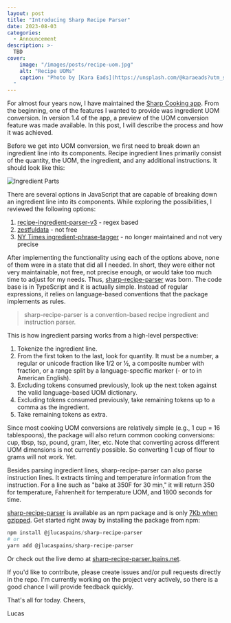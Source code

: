 ```yaml
---
layout: post
title: "Introducing Sharp Recipe Parser"
date: 2023-08-03
categories:
  - Announcement
description: >- 
  TBD
cover:
    image: "/images/posts/recipe-uom.jpg"
    alt: "Recipe UOMs"
    caption: "Photo by [Kara Eads](https://unsplash.com/@karaeads?utm_source=unsplash&utm_medium=referral&utm_content=creditCopyText) on [Unsplash](https://unsplash.com/photos/AemWnTSPxoE?utm_source=unsplash&utm_medium=referral&utm_content=creditCopyText)
  "
---
```


For almost four years now, I have maintained the [Sharp Cooking app](<https://sharpcooking.lpains.net>). From the beginning, one of the features I wanted to provide was ingredient UOM conversion. In version 1.4 of the app, a preview of the UOM conversion feature was made available. In this post, I will describe the process and how it was achieved.

Before we get into UOM conversion, we first need to break down an ingredient line into its components. Recipe ingredient lines primarily consist of the quantity, the UOM, the ingredient, and any additional instructions. It should look like this:

![Ingredient Parts](/images/posts/ingredientParts.png)

There are several options in JavaScript that are capable of breaking down an ingredient line into its components. While exploring the possibilities, I reviewed the following options:

1. [recipe-ingredient-parser-v3](<https://www.npmjs.com/package/recipe-ingredient-parser-v3>) - regex based
2. [zestfuldata](<https://zestfuldata.com/>) - not free
3. [NY Times ingredient-phrase-tagger](<https://github.com/nytimes/ingredient-phrase-tagger>) - no longer maintained and not very precise

After implementing the functionality using each of the options above, none of them were in a state that did all I needed. In short, they were either not very maintainable, not free, not precise enough, or would take too much time to adjust for my needs. Thus, [sharp-recipe-parser](<https://github.com/jlucaspains/sharp-recipe-parser>) was born. The code base is in TypeScript and it is actually simple. Instead of regular expressions, it relies on language-based conventions that the package implements as rules.

> sharp-recipe-parser is a convention-based recipe ingredient and instruction parser.

This is how ingredient parsing works from a high-level perspective:

1. Tokenize the ingredient line.
2. From the first token to the last, look for quantity. It must be a number, a regular or unicode fraction like 1/2 or ½, a composite number with fraction, or a range split by a language-specific marker (- or to in American English).
3. Excluding tokens consumed previously, look up the next token against the valid language-based UOM dictionary.
4. Excluding tokens consumed previously, take remaining tokens up to a comma as the ingredient.
5. Take remaining tokens as extra.

Since most cooking UOM conversions are relatively simple (e.g., 1 cup = 16 tablespoons), the package will also return common cooking conversions: cup, tbsp, tsp, pound, gram, liter, etc. Note that converting across different UOM dimensions is not currently possible. So converting 1 cup of flour to grams will not work. Yet.

Besides parsing ingredient lines, sharp-recipe-parser can also parse instruction lines. It extracts timing and temperature information from the instruction. For a line such as "bake at 350F for 30 min," it will return 350 for temperature, Fahrenheit for temperature UOM, and 1800 seconds for time.

[sharp-recipe-parser](<https://www.npmjs.com/package/@jlucaspains/sharp-recipe-parser>) is available as an npm package and is only [7Kb when gzipped](<https://bundlephobia.com/package/@jlucaspains/sharp-recipe-parser@1.0.0-beta10>). Get started right away by installing the package from npm:

```powershell
npm install @jlucaspains/sharp-recipe-parser
# or
yarn add @jlucaspains/sharp-recipe-parser
```

Or check out the live demo at [sharp-recipe-parser.lpains.net](https://sharp-recipe-parser.lpains.net/).

If you'd like to contribute, please create issues and/or pull requests directly in the repo. I'm currently working on the project very actively, so there is a good chance I will provide feedback quickly.

That's all for today. Cheers,

Lucas